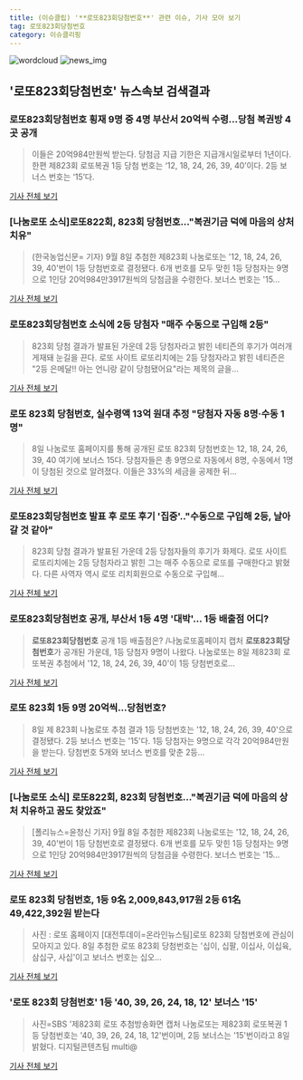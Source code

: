 ```yaml
---
title: (이슈클립) '**로또823회당첨번호**' 관련 이슈, 기사 모아 보기
tag: 로또823회당첨번호
category: 이슈클리핑
---
```

![wordcloud](https://s3.ap-northeast-2.amazonaws.com/lyrics101-wordcloud/2018-09-09-1536443130.png)
![news_img](https://user-images.githubusercontent.com/42597476/44507050-1206f400-a6e4-11e8-8d98-7ffbfebb353f.png)
## **'**로또823회당첨번호**'** 뉴스속보 검색결과
### **로또823회당첨번호** 횡재 9명 중 4명 부산서 20억씩 수령...당첨 복권방 4곳 공개

>이들은 20억984만원씩 받는다. 당첨금 지급 기한은 지급개시일로부터 1년이다. 한편 제823회 로또복권 1등 당첨 번호는 ‘12, 18, 24, 26, 39, 40’이다. 2등 보너스 번호는 ‘15’다.

<a href="http://www.kookje.co.kr/news2011/asp/newsbody.asp?code=0300&key=20180909.99099003218" target="_blank">기사 전체 보기</a>

### [나눔로또 소식]로또822회, 823회 당첨번호..."복권기금 덕에 마음의 상처 치유"

>(한국농업신문= 기자) 9월 8일 추첨한 제823회 나눔로또는 '12, 18, 24, 26, 39, 40'번이 1등 당첨번호로 결정됐다. 6개 번호를 모두 맞힌 1등 당첨자는 9명으로 1인당 20억984만3917원씩의 당첨금을 수령한다. 보너스 번호는 '15...

<a href="http://www.newsfarm.co.kr/news/articleView.html?idxno=39981" target="_blank">기사 전체 보기</a>

### **로또823회당첨번호** 소식에 2등 당첨자 "매주 수동으로 구입해 2등"

>823회 당첨 결과가 발표된 가운데 2등 당첨자라고 밝힌 네티즌의 후기가 여러개 게재돼 눈길을 끈다. 로또 사이트 로또리치에는 2등 당첨자라고 밝힌 네티즌은 "2등 은메달!! 아는 언니랑 같이 당첨됐어요"라는 제목의 글을...

<a href="http://daily.hankooki.com/lpage/entv/201809/dh20180909052602139020.htm" target="_blank">기사 전체 보기</a>

### 로또 823회 당첨번호, 실수령액 13억 원대 추정 "당첨자 자동 8명·수동 1명"

>8일 나눔로또 홈페이지를 통해 공개된 로또 823회 당첨번호는 12, 18, 24, 26, 39, 40 여기에 보너스 15다.   당첨자들은 총 9명으로 자동에서 8명, 수동에서 1명이 당첨된 것으로 알려졌다.   이들은 33%의 세금을 공제한 뒤...

<a href="http://www.tfnews.co.kr/news/article.html?no=52863" target="_blank">기사 전체 보기</a>

### **로또823회당첨번호** 발표 후 로또 후기 '집중'.."수동으로 구입해 2등, 날아갈 것 같아"

>823회 당첨 결과가 발표된 가운데 2등 당첨자들의 후기가 화제다.   로또 사이트 로또리치에는 2등 당첨자라고 밝힌 그는 매주 수동으로 로또를 구매한다고 밝혔다. 다른 사역자 역시 로또 리치회원으로 수동으로 구입해...

<a href="http://www.whitepaper.co.kr/news/articleView.html?idxno=114722" target="_blank">기사 전체 보기</a>

### **로또823회당첨번호** 공개, 부산서 1등 4명 '대박'… 1등 배출점 어디?

>**로또823회당첨번호** 공개 1등 배출점은? /나눔로또홈페이지 캡처 **로또823회당첨번호**가 공개된 가운데, 1등 당첨자 9명이 나왔다. 나눔로또는 8일 제823회 로또복권 추첨에서 '12, 18, 24, 26, 39, 40'이 1등 당첨번호로...

<a href="http://www.kyeongin.com/main/view.php?key=20180908002150393" target="_blank">기사 전체 보기</a>

### 로또 823회 1등 9명 20억씩…당첨번호?

>8일 제 823회 나눔로또 추첨 결과 1등 당첨번호는 '12, 18, 24, 26, 39, 40'으로 결정됐다. 2등 보너스 번호는 '15'다. 1등 당첨자는 9명으로 각각 20억984만원을 받는다. 당첨번호 5개와 보너스 번호를 맞춘 2등...

<a href="http://news.mt.co.kr/mtview.php?no=2018090820504015520" target="_blank">기사 전체 보기</a>

### [나눔로또 소식] 로또822회, 823회 당첨번호..."복권기금 덕에 마음의 상처 치유하고 꿈도 찾았죠"

>[폴리뉴스=윤청신 기자] 9월 8일 추첨한 제823회 나눔로또는 '12, 18, 24, 26, 39, 40'번이 1등 당첨번호로 결정됐다. 6개 번호를 모두 맞힌 1등 당첨자는 9명으로 1인당 20억984만3917원씩의 당첨금을 수령한다. 보너스 번호는 '15...

<a href="http://www.polinews.co.kr/news/article.html?no=366830" target="_blank">기사 전체 보기</a>

### 로또 823회 당첨번호, 1등 9名 2,009,843,917원 2등 61名 49,422,392원 받는다

>사진 : 로또 홈페이지 [대전투데이=온라인뉴스팀]로또 823회 당첨번호에 관심이 모아지고 있다. 8일 추첨한 로또 823회 당첨번호는 '십이, 십팔, 이십사, 이십육, 삼십구, 사십'이고 보너스 번호는 십오...

<a href="http://www.daejeontoday.com/news/articleView.html?idxno=512479" target="_blank">기사 전체 보기</a>

### '로또 823회 당첨번호' 1등 '40, 39, 26, 24, 18, 12' 보너스 '15'

>사진=SBS '제823회 로또 추첨방송화면 캡처 나눔로또는 제823회 로또복권 1등 당첨번호는 '40, 39, 26, 24, 18, 12'번이며, 2등 보너스는 '15'번이라고 8일 밝혔다. 디지털콘텐츠팀 multi@

<a href="http://news20.busan.com/controller/newsController.jsp?newsId=20180908000070" target="_blank">기사 전체 보기</a>


